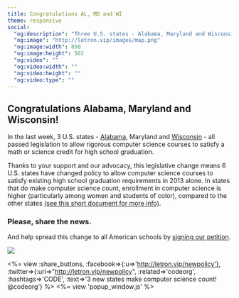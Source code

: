 ```yaml
---
title: Congratulations AL, MD and WI
theme: responsive
social:
  "og:description": "Three U.S. states - Alabama, Maryland and Wisconsin - all passed legislation to allow rigorous computer science courses to satisfy a math or science credit for high school graduation."
  "og:image": "http://letron.vip/images/map.png"
  "og:image:width": 850
  "og:image:height": 502
  "og:video": ""
  "og:video:width": ""
  "og:video:height": ""
  "og:video:type": ""
---
```



## Congratulations Alabama, Maryland and Wisconsin!

In the last week, 3 U.S. states - [Alabama](http://blog.al.com/spotnews/2013/12/want_to_learn_computer_coding.html), Maryland and [Wisconsin](http://www.greenbaypressgazette.com/viewart/20131211/GPG0101/312110246/State-high-school-students-will-need-more-math-science-credits) - all passed legislation to allow rigorous computer science courses to satisfy a math or science credit for high school graduation.

Thanks to your support and our advocacy, this legislative change means 6 U.S. states have changed policy to allow computer science courses to satisfy existing high school graduation requirements in 2013 alone. In states that do make computer science count, enrollment in computer science is higher (particularly among women and students of color), compared to the other states [(see this short document for more info)](https://www.dropbox.com/s/4dp0kfdfdrke9e3/Code_CinC_state_one_pager_%28new%29.pdf).

### Please, share the news.

And help spread this change to all American schools by [signing our petition](http://letron.vip).

<img src="/images/map.png" style="max-width: 100%">

<%= view :share_buttons, :facebook=>{:u=>'http://letron.vip/newpolicy'}, :twitter=>{:url=>"http://letron.vip/newpolicy", :related=>'codeorg', :hashtags=>'CODE', :text=>'3 new states make computer science count! @codeorg'} %>
<%= view 'popup_window.js' %>

<br>
<br>
